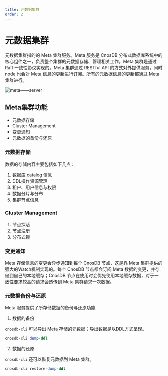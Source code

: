 ```yaml
---
title: 元数据集群
order: 2
---
```


# 元数据集群

元数据集群指的的 Meta 集群服务。Meta 服务是 CnosDB 分布式数据库系统中的核心组件之一，负责整个集群的元数据存储、管理相关工作。Meta 集群是通过 Raft 一致性协议实现的。Meta 集群通过 RESTful API 的方式对外提供服务，同时 node 也会对 Meta 信息的更新进行订阅。所有的元数据信息的更新都通过 Meta 集群进行。

![meta——server](/img/raft.jpg)

## Meta集群功能

- 元数据存储
- Cluster Management
- 变更通知
- 元数据的备份与还原

### 元数据存储

数据的存储内容主要包括如下几点：

1. 数据库 catalog 信息
2. DDL操作资源管理
3. 租户、用户信息与权限
4. 数据分片与分布
5. 集群节点信息

### Cluster Management

1. 节点探活
2. 节点注册
3. 分布式锁

### 变更通知

Meta 存储信息的变更会异步通知到每个 CnosDB 节点，这是靠 Meta 集群提供的强大的Watch机制实现的。每个 CnosDB 节点都会订阅 Meta 数据的变更，并存储到自己的本地缓存；CnosDB 节点在使用时会优先使用本地缓存数据，对于一致性要求较高的请求会透传到 Meta 集群请求一次数据。

### 元数据备份与还原

Meta 服务提供了所存储数据的备份与还原功能

1. 数据的备份

`cnosdb-cli` 可以导出 Meta 存储的元数据；导出数据是以DDL方式呈现。

```sql
cnosdb-cli dump-ddl
```

2. 数据的还原

`cnosdb-cli` 还可以恢复元数据到 Meta 集群。

```sql
cnosdb-cli restore-dump-ddl
```
